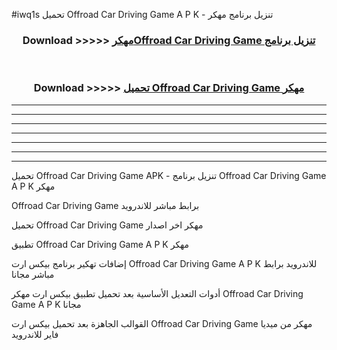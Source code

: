 #iwq1s تحميل Offroad Car Driving Game  A P K - تنزيل برنامج مهكر



<div align="center">
<h3>Download >>>>> <a href="https://runaway1.web.app/?sq=Offroad Car Driving Game ">مهكرOffroad Car Driving Game  تنزيل برنامج</a></h3><br>

<h3>Download >>>>> <a href="https://runaway1.web.app/?sq=Offroad Car Driving Game ">تحميل Offroad Car Driving Game  مهكر</a></h3>
</div>


----------------------------------------------------------

----------------------------------------------------------

----------------------------------------------------------

----------------------------------------------------------

----------------------------------------------------------

----------------------------------------------------------

----------------------------------------------------------

تحميل Offroad Car Driving Game  APK - تنزيل برنامج Offroad Car Driving Game  A P K مهكر

Offroad Car Driving Game  برابط مباشر للاندرويد

تحميل Offroad Car Driving Game  مهكر اخر اصدار

تطبيق Offroad Car Driving Game  A P K مهكر

إضافات تهكير برنامج بيكس ارت Offroad Car Driving Game  A P K للاندرويد برابط مباشر مجانا

أدوات التعديل الأساسية بعد تحميل تطبيق بيكس ارت مهكر Offroad Car Driving Game  A P K مجانا

القوالب الجاهزة بعد تحميل بيكس ارت Offroad Car Driving Game  مهكر من ميديا فاير للاندرويد


